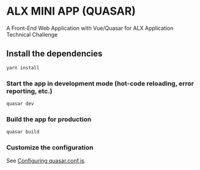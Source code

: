 # ALX MINI APP (QUASAR)

A Front-End Web Application with Vue/Quasar for ALX Application Technical Challenge

## Install the dependencies
```bash
yarn install
```

### Start the app in development mode (hot-code reloading, error reporting, etc.)
```bash
quasar dev
```


### Build the app for production
```bash
quasar build
```

### Customize the configuration
See [Configuring quasar.conf.js](https://quasar.dev/quasar-cli/quasar-conf-js).
